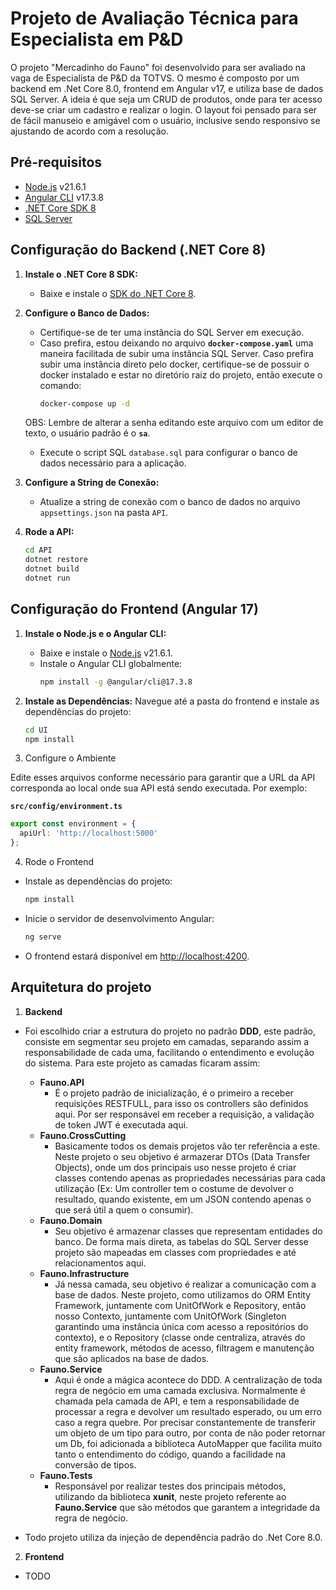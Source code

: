 # Projeto de Avaliação Técnica para Especialista em P&D

O projeto "Mercadinho do Fauno" foi desenvolvido para ser avaliado na vaga de Especialista de P&D da TOTVS. O mesmo é composto por um backend em .Net Core 8.0, frontend em Angular v17, e utiliza base de dados SQL Server.
A ideia é que seja um CRUD de produtos, onde para ter acesso deve-se criar um cadastro e realizar o login.
O layout foi pensado para ser de fácil manuseio e amigável com o usuário, inclusive sendo responsivo se ajustando de acordo com a resolução.

## Pré-requisitos

- [Node.js](https://nodejs.org/en/) v21.6.1
- [Angular CLI](https://angular.io/cli) v17.3.8
- [.NET Core SDK 8](https://dotnet.microsoft.com/download/dotnet/8.0)
- [SQL Server](https://www.microsoft.com/en-us/sql-server/sql-server-downloads)

## Configuração do Backend (.NET Core 8)

1. **Instale o .NET Core 8 SDK:**
   - Baixe e instale o [SDK do .NET Core 8](https://dotnet.microsoft.com/download/dotnet/8.0).

2. **Configure o Banco de Dados:**
   - Certifique-se de ter uma instância do SQL Server em execução.
   - Caso prefira, estou deixando no arquivo **`docker-compose.yaml`** uma maneira facilitada de subir uma instância SQL Server. Caso prefira subir uma instância direto pelo docker, certifique-se de possuir o docker instalado e estar no diretório raiz do projeto, então execute o comando:
     ```bash
     docker-compose up -d
     
   OBS: Lembre de alterar a senha editando este arquivo com um editor de texto, o usuário padrão é o **`sa`**.
   - Execute o script SQL `database.sql` para configurar o banco de dados necessário para a aplicação.

3. **Configure a String de Conexão:**
   - Atualize a string de conexão com o banco de dados no arquivo `appsettings.json` na pasta `API`.

4. **Rode a API:**
   ```bash
   cd API
   dotnet restore
   dotnet build
   dotnet run

## Configuração do Frontend (Angular 17)

1. **Instale o Node.js e o Angular CLI:**
   - Baixe e instale o [Node.js](https://nodejs.org/en/) v21.6.1.
   - Instale o Angular CLI globalmente:
     ```bash
     npm install -g @angular/cli@17.3.8
     ```

2. **Instale as Dependências:**
   Navegue até a pasta do frontend e instale as dependências do projeto:
   ```bash
   cd UI
   npm install

3. Configure o Ambiente

Edite esses arquivos conforme necessário para garantir que a URL da API corresponda ao local onde sua API está sendo executada. Por exemplo:

**`src/config/environment.ts`**
```typescript
export const environment = {
  apiUrl: 'http://localhost:5000'
};
```

4. Rode o Frontend

- Instale as dependências do projeto:
  ```bash
  npm install
  ```

- Inicie o servidor de desenvolvimento Angular:
  ```bash
  ng serve
  ```

- O frontend estará disponível em [http://localhost:4200](http://localhost:4200).

## Arquitetura do projeto

1. **Backend**
  - Foi escolhido criar a estrutura do projeto no padrão **DDD**, este padrão, consiste em segmentar seu projeto em camadas, separando assim a responsabilidade de cada uma, facilitando o entendimento e evolução do sistema. Para este projeto as camadas ficaram assim:
     - **Fauno.API**
        - É o projeto padrão de inicialização, é o primeiro a receber requisições RESTFULL, para isso os controllers são definidos aqui. Por ser responsável em receber a requisição, a validação de token JWT é executada aqui.
     - **Fauno.CrossCutting**
        - Basicamente todos os demais projetos vão ter referência a este. Neste projeto o seu objetivo é armazerar DTOs (Data Transfer Objects), onde um dos principais uso nesse projeto é criar classes contendo apenas as propriedades necessárias para cada utilização (Ex: Um controller tem o costume de devolver o resultado, quando existente, em um JSON contendo apenas o que será útil a quem o consumir).
     - **Fauno.Domain**
        - Seu objetivo é armazenar classes que representam entidades do banco. De forma mais direta, as tabelas do SQL Server desse projeto são mapeadas em classes com propriedades e até relacionamentos aqui.
     - **Fauno.Infrastructure**
        - Já nessa camada, seu objetivo é realizar a comunicação com a base de dados. Neste projeto, como utilizamos do ORM Entity Framework, juntamente com UnitOfWork e Repository, então nosso Contexto, juntamente com UnitOfWork (Singleton garantindo uma instância única com acesso a repositórios do contexto), e o Repository (classe onde centraliza, através do entity framework, métodos de acesso, filtragem e manutenção que são aplicados na base de dados.
     - **Fauno.Service**
        - Aqui é onde a mágica acontece do DDD. A centralização de toda regra de negócio em uma camada exclusiva. Normalmente é chamada pela camada de API, e tem a responsabilidade de processar a regra e devolver um resultado esperado, ou um erro caso a regra quebre. Por precisar constantemente de transferir um objeto de um tipo para outro, por conta de não poder retornar um Db, foi adicionada a biblioteca AutoMapper que facilita muito tanto o entendimento do código, quando a facilidade na conversão de tipos.
     - **Fauno.Tests**
        - Responsável por realizar testes dos principais métodos, utilizando da biblioteca **xunit**, neste projeto referente ao **Fauno.Service** que são métodos que garantem a integridade da regra de negócio.
      
  - Todo projeto utiliza da injeção de dependência padrão do .Net Core 8.0.

2. **Frontend**
  - TODO
